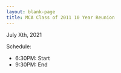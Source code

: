 ```yaml
---
layout: blank-page
title: MCA Class of 2011 10 Year Reunion
---
```


July Xth, 2021

Schedule:
* 6:30PM: Start
* 9:30PM: End

